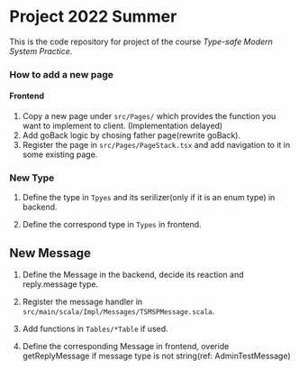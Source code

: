 # Project 2022 Summer

This is the code repository for project of the course *Type-safe Modern System Practice*. 

### How to add a new page

#### Frontend
1. Copy a new page under ```src/Pages/``` which provides the function you want to implement to client. (Implementation delayed)
2. Add goBack logic by chosing father page(rewrite goBack).
2. Register the page in ```src/Pages/PageStack.tsx``` and add navigation to it in some existing page. 

### New Type
1. Define the type in ```Tpyes``` and its serilizer(only if it is an enum type) in backend.

2. Define the correspond type in ```Types``` in frontend.

## New Message
1. Define the Message in the backend, decide its reaction and reply.message type.
2. Register the message handler in ```src/main/scala/Impl/Messages/TSMSPMessage.scala```. 
3. Add functions in ```Tables/*Table``` if used. 

4. Define the corresponding Message in frontend, overide getReplyMessage if message type is not string(ref: AdminTestMessage)
